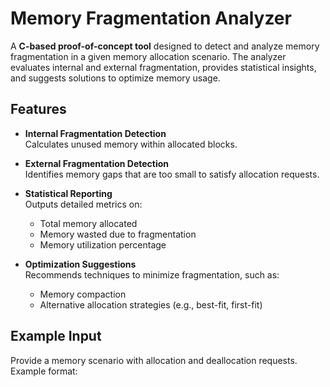 # Memory Fragmentation Analyzer

A **C-based proof-of-concept tool** designed to detect and analyze memory fragmentation in a given memory allocation scenario. The analyzer evaluates internal and external fragmentation, provides statistical insights, and suggests solutions to optimize memory usage.

## Features
- **Internal Fragmentation Detection**  
  Calculates unused memory within allocated blocks.

- **External Fragmentation Detection**  
  Identifies memory gaps that are too small to satisfy allocation requests.

- **Statistical Reporting**  
  Outputs detailed metrics on:
  - Total memory allocated
  - Memory wasted due to fragmentation
  - Memory utilization percentage

- **Optimization Suggestions**  
  Recommends techniques to minimize fragmentation, such as:
  - Memory compaction
  - Alternative allocation strategies (e.g., best-fit, first-fit)

## Example Input
Provide a memory scenario with allocation and deallocation requests. Example format:
